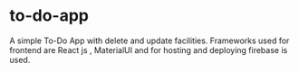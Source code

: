 # to-do-app
A simple To-Do App with delete and update facilities. Frameworks used for frontend are React js , MaterialUI and for hosting and deploying firebase is used.
